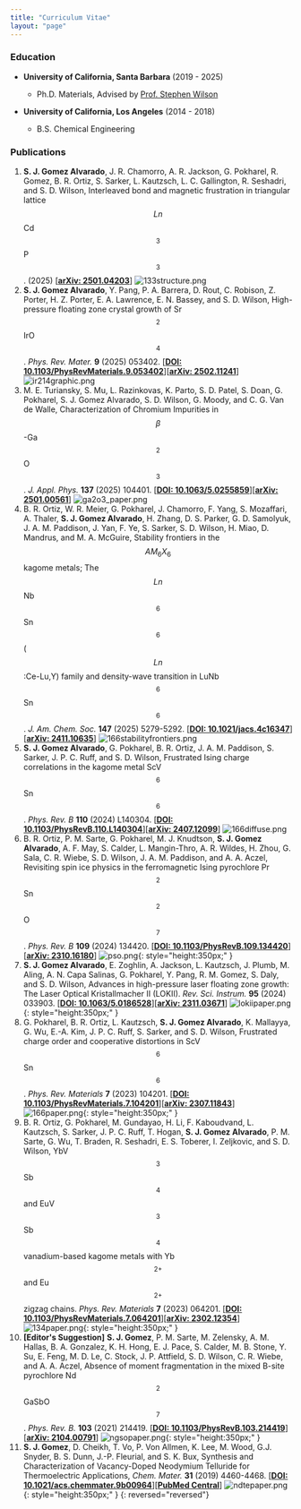 ```yaml
---
title: "Curriculum Vitae"
layout: "page"
---
```


### Education
- **University of California, Santa Barbara** (2019 - 2025)
  - Ph.D. Materials, Advised by <a href="https://labs.materials.ucsb.edu/wilson/stephen/">Prof. Stephen Wilson</a>

- **University of California, Los Angeles** (2014 - 2018)
  - B.S. Chemical Engineering

### Publications
1. **S. J. Gomez Alvarado**, J. R. Chamorro, A. R. Jackson, G. Pokharel, R. Gomez, B. R. Ortiz, S. Sarker, L. Kautzsch, L. C. Gallington, R.  Seshadri, and S. D. Wilson, Interleaved bond and magnetic frustration in triangular lattice $$Ln$$Cd$$_3$$P$$_3$$. (2025) \[[**arXiv: 2501.04203**](https://arxiv.org/abs/2501.04203)\]
   ![133structure.png](img/133structure.png)
1. **S. J. Gomez Alvarado**, Y. Pang, P. A. Barrera, D. Rout, C. Robison, Z. Porter, H. Z. Porter, E. A. Lawrence, E. N. Bassey, and S. D. Wilson, High-pressure floating zone crystal growth of Sr$$_2$$IrO$$_4$$. *Phys. Rev. Mater.* **9** (2025) 053402. \[[**DOI: 10.1103/PhysRevMaterials.9.053402**](https://doi.org/10.1103/PhysRevMaterials.9.053402)\]\[[**arXiv: 2502.11241**](https://arxiv.org/abs/2502.11241)\] 
   ![ir214graphic.png](img/ir214graphic.png)
1. M. E. Turiansky, S. Mu, L. Razinkovas, K. Parto, S. D. Patel, S. Doan, G. Pokharel, S. J. Gomez Alvarado, S. D. Wilson, G. Moody, and C. G. Van de Walle, Characterization of Chromium Impurities in $$\beta$$-Ga$$_2$$O$$_3$$. *J. Appl. Phys.* **137** (2025) 104401. \[[**DOI: 10.1063/5.0255859**](https://doi.org/10.1063/5.0255859)\]\[[**arXiv: 2501.00561**](https://arxiv.org/abs/2501.00561)\]
    ![ga2o3_paper.png](img/ga2o3_paper.png)
1. B. R. Ortiz, W. R. Meier, G. Pokharel, J. Chamorro, F. Yang, S. Mozaffari, A. Thaler, **S. J. Gomez Alvarado**, H. Zhang, D. S. Parker, G. D. Samolyuk, J. A. M. Paddison, J. Yan, F. Ye, S. Sarker, S. D. Wilson, H. Miao, D. Mandrus, and M. A. McGuire, Stability frontiers in the $$AM_6X_6$$ kagome metals; The $$Ln$$Nb$$_6$$Sn$$_6$$ ($$Ln$$:Ce-Lu,Y) family and density-wave transition in LuNb$$_6$$Sn$$_6$$. *J. Am. Chem. Soc.* **147** (2025) 5279-5292. \[[**DOI: 10.1021/jacs.4c16347**](https://doi.org/10.1021/jacs.4c16347)\]\[[**arXiv: 2411.10635**](https://arxiv.org/abs/2411.10635)\]
   ![166stabilityfrontiers.png](img/166stabilityfrontiers.png)
1. **S. J. Gomez Alvarado**, G. Pokharel, B. R. Ortiz, J. A. M. Paddison, S. Sarker, J. P. C. Ruff, and S. D. Wilson, Frustrated Ising charge correlations in the kagome metal ScV$$_6$$Sn$$_6$$. *Phys. Rev. B* **110** (2024) L140304. \[[**DOI: 10.1103/PhysRevB.110.L140304**](https://doi.org/10.1103/PhysRevB.110.L140304)\]\[[**arXiv: 2407.12099**](https://arxiv.org/abs/2407.12099)\]
   ![166diffuse.png](img/166diffuse.png)
1. B. R. Ortiz, P. M. Sarte, G. Pokharel, M. J. Knudtson, **S. J. Gomez Alvarado**, A. F. May, S. Calder, L. Mangin-Thro, A. R. Wildes, H. Zhou, G. Sala, C. R. Wiebe, S. D. Wilson, J. A. M. Paddison, and A. A. Aczel, Revisiting spin ice physics in the ferromagnetic Ising pyrochlore Pr$$_2$$Sn$$_2$$O$$_7$$. *Phys. Rev. B* **109** (2024) 134420. \[[**DOI: 10.1103/PhysRevB.109.134420**](https://doi.org/10.1103/PhysRevB.109.134420)\]\[[**arXiv: 2310.16180**](https://arxiv.org/abs/2310.16180)\]
   ![pso.png](img/pso.png){: style="height:350px;" }
1. **S. J. Gomez Alvarado**, E. Zoghlin, A. Jackson, L. Kautzsch, J. Plumb, M. Aling, A. N. Capa Salinas, G. Pokharel, Y. Pang, R. M. Gomez, S. Daly, and S. D. Wilson, Advances in high-pressure laser floating zone growth: The Laser Optical Kristallmacher II (LOKII). *Rev. Sci. Instrum.* **95** (2024) 033903. \[[**DOI: 10.1063/5.0186528**](https://doi.org/10.1063/5.0186528)\]\[[**arXiv: 2311.03671**](https://arxiv.org/abs/2311.03671)\]
   ![lokiipaper.png](img/lokiipaper.png){: style="height:350px;" }
1. G. Pokharel, B. R. Ortiz, L. Kautzsch, **S. J. Gomez Alvarado**, K. Mallayya, G. Wu, E.-A. Kim, J. P. C. Ruff, S. Sarker, and S. D. Wilson, Frustrated charge order and cooperative distortions in ScV$$_6$$Sn$$_6$$. *Phys. Rev. Materials* **7** (2023) 104201. \[[**DOI: 10.1103/PhysRevMaterials.7.104201**](https://doi.org/10.1103/PhysRevMaterials.7.104201)\]\[[**arXiv: 2307.11843**](https://arxiv.org/abs/2307.11843)\]
   ![166paper.png](img/166paper.png){: style="height:350px;" }
1. B. R. Ortiz, G. Pokharel, M. Gundayao, H. Li, F. Kaboudvand, L. Kautzsch, S. Sarker, J. P. C. Ruff, T. Hogan, **S. J. Gomez Alvarado**, P. M. Sarte, G. Wu, T. Braden, R. Seshadri, E. S. Toberer, I. Zeljkovic, and S. D. Wilson, YbV$$_3$$Sb$$_4$$ and EuV$$_3$$Sb$$_4$$ vanadium-based kagome metals with Yb$$^{2+}$$ and Eu$$^{2+}$$ zigzag chains. *Phys. Rev. Materials* **7** (2023) 064201. \[[**DOI: 10.1103/PhysRevMaterials.7.064201**](https://doi.org/10.1103/PhysRevMaterials.7.064201)\]\[[**arXiv: 2302.12354**](https://arxiv.org/abs/2302.12354)\]
    ![134paper.png](img/134paper.png){: style="height:350px;" }
1. **[Editor's Suggestion]** **S. J. Gomez**, P. M. Sarte, M. Zelensky, A. M. Hallas, B. A. Gonzalez, K. H. Hong, E. J. Pace, S. Calder, M. B. Stone, Y. Su, E. Feng, M. D. Le, C. Stock, J. P. Attfield, S. D. Wilson, C. R. Wiebe, and A. A. Aczel, Absence of moment fragmentation in the mixed B-site pyrochlore Nd$$_2$$GaSbO$$_7$$. *Phys. Rev. B.* **103** (2021) 214419. \[[**DOI: 10.1103/PhysRevB.103.214419**](https://doi.org/10.1103/PhysRevB.103.214419)\]\[[**arXiv: 2104.00791**](https://arxiv.org/abs/2104.00791)\]
    ![ngsopaper.png](img/ngsopaper.png){: style="height:350px;" }
1. **S. J. Gomez**, D. Cheikh, T. Vo, P. Von Allmen, K. Lee, M. Wood, G.J. Snyder, B. S. Dunn, J.-P. Fleurial, and S. K. Bux, Synthesis and Characterization of Vacancy-Doped Neodymium Telluride for Thermoelectric Applications, *Chem. Mater.* **31** (2019) 4460-4468. [<a href="https://dx.doi.org/10.1021/acs.chemmater.9b00964"><b>DOI: 10.1021/acs.chemmater.9b00964</b></a>][<a href="https://www.ncbi.nlm.nih.gov/pmc/articles/PMC6961965/"><b>PubMed Central</b></a>]
    ![ndtepaper.png](img/ndtepaper.png){: style="height:350px;" }
{: reversed="reversed"}